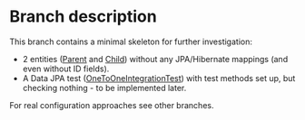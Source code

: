 # Branch description
This branch contains a minimal skeleton for further investigation:
- 2 entities ([Parent](src/main/java/com/example/hibernateplayground/Parent.java) and [Child](src/main/java/com/example/hibernateplayground/Child.java)) without any JPA/Hibernate mappings (and even without ID fields).
- A Data JPA test ([OneToOneIntegrationTest](src/test/java/com/example/hibernateplayground/OneToOneIntegrationTest.java)) with test methods set up, but checking nothing - to be implemented later.

For real configuration approaches see other branches.
